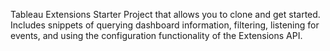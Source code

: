Tableau Extensions Starter Project that allows you to clone and get started. Includes snippets of querying dashboard information, filtering, listening for events, and using the configuration functionality of the Extensions API.